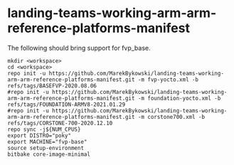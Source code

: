 # landing-teams-working-arm-arm-reference-platforms-manifest

The following should bring support for fvp_base.

```
mkdir <workspace>
cd <workspace>
repo init -u https://github.com/MarekBykowski/landing-teams-working-arm-arm-reference-platforms-manifest.git -m fvp-yocto.xml -b refs/tags/BASEFVP-2020.08.06
#repo init -u https://github.com/MarekBykowski/landing-teams-working-arm-arm-reference-platforms-manifest.git -m foundation-yocto.xml -b refs/tags/FOUNDATION-ARMV8-2021.01.29
#repo init -u https://github.com/MarekBykowski/landing-teams-working-arm-arm-reference-platforms-manifest.git -m corstone700.xml -b refs/tags/CORSTONE-700-2020.12.10
repo sync -j${NUM_CPUS}
export DISTRO="poky"
export MACHINE="fvp-base"
source setup-environment
bitbake core-image-minimal
```
